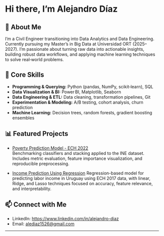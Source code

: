 # Hi there, I’m Alejandro Díaz

## 🚀 About Me
I’m a Civil Engineer transitioning into Data Analytics and Data Engineering. Currently pursuing my Master’s in Big Data at Universidad ORT (2025–2027). I’m passionate about turning raw data into actionable insights, building robust data workflows, and applying machine learning techniques to solve real‑world problems.

## 💼 Core Skills
- **Programming & Querying:** Python (pandas, NumPy, scikit‑learn), SQL  
- **Data Visualization & BI:** Power BI, Matplotlib, Seaborn  
- **Data Engineering & ETL:** Data cleaning, transformation pipelines, Git  
- **Experimentation & Modeling:** A/B testing, cohort analysis, churn prediction  
- **Machine Learning:** Decision trees, random forests, gradient boosting ensembles

## 📊 Featured Projects
- [Poverty Prediction Model - ECH 2022](https://github.com/alee1526/Poverty-Prediction-Model-for-Uruguay-ECH-2022-.git)  
  Benchmarking classifiers and stacking applied to the INE dataset. Includes metric evaluation, feature importance visualization, and reproducible preprocessing.
  
- [Income Prediction Using Regression](https://github.com/alee1526/Income-Prediction-Using-Regression.git)
  Regression-based model for predicting labor income in Uruguay using ECH 2017 data, with linear, Ridge, and Lasso techniques focused on accuracy, feature relevance, and interpretability.
  
## 📫 Connect with Me
- LinkedIn: https://www.linkedin.com/in/alejandro-diaz  
- Email: alediaz1526@gmail.com  

---
<!--
**alee1526/alee1526** is a ✨ _special_ ✨ repository because its `README.md` (this file) appears on your GitHub profile.

Here are some ideas to get you started:

- 🔭 I’m currently working on ...
- 🌱 I’m currently learning ...
- 👯 I’m looking to collaborate on ...
- 🤔 I’m looking for help with ...
- 💬 Ask me about ...
- 📫 How to reach me: ...
- 😄 Pronouns: ...
- ⚡ Fun fact: ...
-->
